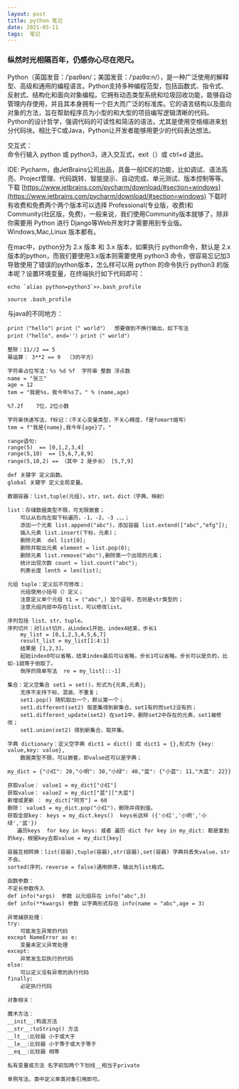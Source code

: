 ```yaml
---
layout: post  
title: python 笔记 
date: 2021-05-11  
tags:  笔记
---
```

### 纵然时光相隔百年，仍感你心尽在咫尺。  

Python（英国发音：/ˈpaɪθən/；美国发音：/ˈpaɪθɑːn/），是一种广泛使用的解释型、高级和通用的编程语言。Python支持多种编程范型，包括函数式、指令式、反射式、结构化和面向对象编程。它拥有动态类型系统和垃圾回收功能，能够自动管理内存使用，并且其本身拥有一个巨大而广泛的标准库。它的语言结构以及面向对象的方法，旨在帮助程序员为小型的和大型的项目编写逻辑清晰的代码。  
Python的设计哲学，强调代码的可读性和简洁的语法，尤其是使用空格缩进来划分代码块。相比于C或Java，Python让开发者能够用更少的代码表达想法。  


交互式：  
命令行输入 python 或 python3，进入交互式，exit（）或 ctrl+d 退出。  
  
IDE: Pycharm，由JetBrains公司出品，具备一般IDE的功能，比如调试、语法高亮、Project管理、代码跳转、智能提示、自动完成、单元测试、版本控制等等。    
下载 [https://www.jetbrains.com/pycharm/download/#section=windows](https://www.jetbrains.com/pycharm/download/#section=windows)
下载时有收费和免费两个两个版本可以选择 Professional(专业版，收费)和Community(社区版，免费)，一般来说，我们使用Community版本就够了，除非你需要用 Python 进行 Django等Web开发时才需要用到专业版。Windows,Mac,Linux 版本都有。  

在mac中，python分为 2.x 版本 和 3.x 版本，如果执行 python命令，默认是 2.x 版本的python，而我们要使用3.x版本则需要使用 python3 命令，很容易忘记加3导致使用了错误的python版本，怎么样可以用 python 的命令执行 python3 的版本呢？设置环境变量，在终端执行如下代码即可：  
```
echo `alias python=python3`>>.bash_profile  

source .bash_profile

```

与java的不同地方：

```
print（"hello"）print（" world"）  想要做到不换行输出，如下写法
print（"hello"，end=''）print（" world"）

整除：11//2 == 5
幂运算： 3**2 == 9  （3的平方）

字符串占位写法：%s %d %f  字符串 整数 浮点数
name = "张三"
age = 12
tem = "我是%s，我今年%s了。" % (name,age)

%7.2f    7位，2位小数  

字符串快速写法，f标记：（不关心变量类型，不关心精度，f是fomart缩写） 
tem = f"我是{name},我今年{age}了。"

range语句:  
range(5)  == [0,1,2,3,4]
range(5,10)  == [5,6,7,8,9]
range(5,10,2) == （其中 2 是步长） [5,7,9]

def 关键字 定义函数。
global 关键字 定义全局变量。

数据容器：list,tuple(元组)，str，set，dict（字典、映射） 

list：存储数据类型不限，可无限嵌套；
    可以从右向左取下标遍历，-1，-2，-3 、、、；
    添加一个元素 list.append("abc")，添加容器 list.extend(["abc","efg"]);
    插入元素 list.insert(下标，元素)；
    删除元素  del list[0];
    删除并取出元素 element = list.pop(0);
    删除元素 list.remove("abc"),删除第一个出现的元素；
    统计出现次数 count = list.count("abc");
    列表长度 lenth = len(list);

元组 tuple：定义后不可修改；
    元组使用小括号（）定义；
    注意定义单个元组 t1 = ("abc",) 加个逗号，否则是str类型的；
    注意元组内部中存在list，可以修改list。

序列包括 list、str、tuple。
序列切片：对list切片，从index1开始，index4结束，步长1
    my_list = [0,1,2,3,4,5,6,7]
    result_list = my_list[1:4:1]
    结果是 [1,2,3]。
    起始index0可以省略，结束index最后可以省略，步长1可以省略。步长可以是负的，比如-1就等于倒取了。
    倒序的简单写法  re = my_list[::-1]

集合：定义空集合 set1 = set()，形式为{元素,元素};
    无序不支持下标、混装、不重复；
    set1.pop() 随机取出一个，默认第一个；
    set1.different(set2) 取差集得到新集合，set1有的而set2没有的；
    set1.different_update(set2) 在set1中，删除set2中存在的元素，set1被修改；
    set1.union(set2) 得到新集合，取并集。

字典 dictionary：定义空字典 dict1 = dict() 或 dict1 = {},形式为 {key: value,key: value},
    数据类型不限，可以嵌套，即value还可以是字典；

my_dict = {"小红": 20,"小明": 30,"小绿": 40,"蓝": {"小蓝": 11,"大蓝": 22}}  

获取value： value1 = my_dict["小红"]
获取value： value2 = my_dict["蓝"]["大蓝"]
新增或更新 ： my_dict["阿芳"] = 60
删除： value3 = my_dict.pop("小红")，删除并得到值。
获取全部key： keys = my_dict.keys()  keys长这样 ({'小红','小明','小绿','蓝'}) 
   遍历keys  for key in keys: 或者 遍历 dict for key in my_dict: 都是拿到的key，根据key去取value = my_dict[key]

容器互相转换：list(容器),tuple(容器),str(容器),set(容器) 字典将丢失value，str不会。
sorted(序列，reverse = false)通用排序，输出为list格式。

函数参数：
不定长参数传入 
def info(*args)  参数 以元组存在 info("abc",3)
def info(**kwargs) 参数 以字典形式存在 info(name = "abc",age = 3)

异常捕获处理：
try:
    可能发生异常的代码
except NameError as e:
    变量未定义异常处理
except:
    异常发生后执行的代码
else:
    可以定义没有异常的执行代码
finally:
    必定执行代码

对象相关：

魔术方法：
__init__:构造方法
__str__:toString() 方法
__lt__:比较器 小于或大于
__le__:比较器 小于等于或大于等于 
__eq__:比较器 相等
 
私有变量或方法 名字前加两个下划线__相当于private

单例写法，类中定义单类对象引用即可。


```




<br/> 
<br/> 
<br/> 
<br/> 
<br/> 